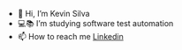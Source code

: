 - 👋 Hi, I’m Kevin Silva
- 💻📚 I’m studying software test automation 
- 📫 How to reach me [Linkedin](https://www.linkedin.com/in/kevin-s-29b17413a/)

<!---
kevinsms/kevinsms is a ✨ special ✨ repository because its `README.md` (this file) appears on your GitHub profile.
You can click the Preview link to take a look at your changes.
--->
